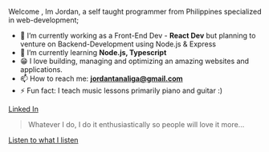 Welcome , Im Jordan, a self taught programmer from Philippines specialized in web-development;

- 🔭 I’m currently working as a Front-End Dev - **React Dev** but planning to venture on Backend-Development using Node.js & Express
- 🌱 I’m currently learning **Node.js, Typescript**
- 😁 I love building, managing and optimizing an amazing websites and applications.
- 📫 How to reach me: **jordantanaliga@gmail.com**
- ⚡ Fun fact: I teach music lessons primarily piano and guitar :) 

[Linked In](https://www.linkedin.com/in/jordan-tanaliga-664b801a3/)


> Whatever I do, I do it enthusiastically so people will love it more...


[Listen to what I listen](https://spotify-github-profile.vercel.app/api/view.svg?uid=12174717869&redirect=true][https://spotify-github-profile.vercel.app/api/view.svg?uid=12174717869&cover_image=true&theme=natemoo-re&bar_color=53b14f&bar_color_cover=true)
